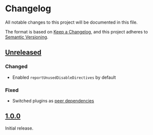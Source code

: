 # Changelog

All notable changes to this project will be documented in this file.

The format is based on [Keep a Changelog](https://keepachangelog.com/en/1.0.0/),
and this project adheres to
[Semantic Versioning](https://semver.org/spec/v2.0.0.html).

## [Unreleased]

### Changed

- Enabled `reportUnusedDisableDirectives` by default

### Fixed

- Switched plugins as
  [peer dependencies](https://eslint.org/docs/developer-guide/shareable-configs#publishing-a-shareable-config)

## [1.0.0]

Initial release.

[unreleased]: https://github.com/dxw/eslint-config/compare/v1.0.0...HEAD
[1.0.0]: https://github.com/dxw/eslint-config/releases/tag/v1.0.0
